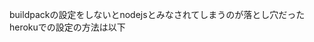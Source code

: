 buildpackの設定をしないとnodejsとみなされてしまうのが落とし穴だった
herokuでの設定の方法は以下
```$ heroku buildpacks:set heroku/python
